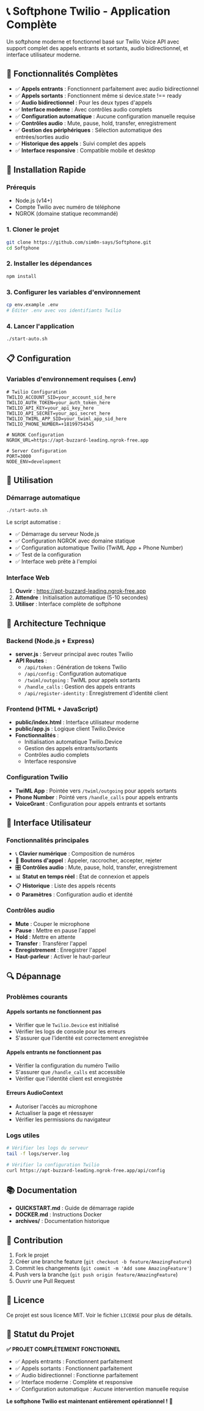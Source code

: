 # 📞 Softphone Twilio - Application Complète

Un softphone moderne et fonctionnel basé sur Twilio Voice API avec support complet des appels entrants et sortants, audio bidirectionnel, et interface utilisateur moderne.

## 🎉 **Fonctionnalités Complètes**

- ✅ **Appels entrants** : Fonctionnent parfaitement avec audio bidirectionnel
- ✅ **Appels sortants** : Fonctionnent même si device.state !== ready
- ✅ **Audio bidirectionnel** : Pour les deux types d'appels
- ✅ **Interface moderne** : Avec contrôles audio complets
- ✅ **Configuration automatique** : Aucune configuration manuelle requise
- ✅ **Contrôles audio** : Mute, pause, hold, transfer, enregistrement
- ✅ **Gestion des périphériques** : Sélection automatique des entrées/sorties audio
- ✅ **Historique des appels** : Suivi complet des appels
- ✅ **Interface responsive** : Compatible mobile et desktop

## 🚀 **Installation Rapide**

### Prérequis
- Node.js (v14+)
- Compte Twilio avec numéro de téléphone
- NGROK (domaine statique recommandé)

### 1. Cloner le projet
```bash
git clone https://github.com/sim0n-says/Softphone.git
cd Softphone
```

### 2. Installer les dépendances
```bash
npm install
```

### 3. Configurer les variables d'environnement
```bash
cp env.example .env
# Éditer .env avec vos identifiants Twilio
```

### 4. Lancer l'application
```bash
./start-auto.sh
```

## 📋 **Configuration**

### Variables d'environnement requises (.env)
```env
# Twilio Configuration
TWILIO_ACCOUNT_SID=your_account_sid_here
TWILIO_AUTH_TOKEN=your_auth_token_here
TWILIO_API_KEY=your_api_key_here
TWILIO_API_SECRET=your_api_secret_here
TWILIO_TWIML_APP_SID=your_twiml_app_sid_here
TWILIO_PHONE_NUMBER=+18199754345

# NGROK Configuration
NGROK_URL=https://apt-buzzard-leading.ngrok-free.app

# Server Configuration
PORT=3000
NODE_ENV=development
```

## 🎯 **Utilisation**

### Démarrage automatique
```bash
./start-auto.sh
```

Le script automatise :
- ✅ Démarrage du serveur Node.js
- ✅ Configuration NGROK avec domaine statique
- ✅ Configuration automatique Twilio (TwiML App + Phone Number)
- ✅ Test de la configuration
- ✅ Interface web prête à l'emploi

### Interface Web
1. **Ouvrir** : https://apt-buzzard-leading.ngrok-free.app
2. **Attendre** : Initialisation automatique (5-10 secondes)
3. **Utiliser** : Interface complète de softphone

## 🔧 **Architecture Technique**

### Backend (Node.js + Express)
- **server.js** : Serveur principal avec routes Twilio
- **API Routes** :
  - `/api/token` : Génération de tokens Twilio
  - `/api/config` : Configuration automatique
  - `/twiml/outgoing` : TwiML pour appels sortants
  - `/handle_calls` : Gestion des appels entrants
  - `/api/register-identity` : Enregistrement d'identité client

### Frontend (HTML + JavaScript)
- **public/index.html** : Interface utilisateur moderne
- **public/app.js** : Logique client Twilio.Device
- **Fonctionnalités** :
  - Initialisation automatique Twilio.Device
  - Gestion des appels entrants/sortants
  - Contrôles audio complets
  - Interface responsive

### Configuration Twilio
- **TwiML App** : Pointée vers `/twiml/outgoing` pour appels sortants
- **Phone Number** : Pointé vers `/handle_calls` pour appels entrants
- **VoiceGrant** : Configuration pour appels entrants et sortants

## 🎨 **Interface Utilisateur**

### Fonctionnalités principales
- 📞 **Clavier numérique** : Composition de numéros
- 📱 **Boutons d'appel** : Appeler, raccrocher, accepter, rejeter
- 🎛️ **Contrôles audio** : Mute, pause, hold, transfer, enregistrement
- 📊 **Statut en temps réel** : État de connexion et appels
- 📋 **Historique** : Liste des appels récents
- ⚙️ **Paramètres** : Configuration audio et identité

### Contrôles audio
- **Mute** : Couper le microphone
- **Pause** : Mettre en pause l'appel
- **Hold** : Mettre en attente
- **Transfer** : Transférer l'appel
- **Enregistrement** : Enregistrer l'appel
- **Haut-parleur** : Activer le haut-parleur

## 🔍 **Dépannage**

### Problèmes courants

#### Appels sortants ne fonctionnent pas
- Vérifier que le `Twilio.Device` est initialisé
- Vérifier les logs de console pour les erreurs
- S'assurer que l'identité est correctement enregistrée

#### Appels entrants ne fonctionnent pas
- Vérifier la configuration du numéro Twilio
- S'assurer que `/handle_calls` est accessible
- Vérifier que l'identité client est enregistrée

#### Erreurs AudioContext
- Autoriser l'accès au microphone
- Actualiser la page et réessayer
- Vérifier les permissions du navigateur

### Logs utiles
```bash
# Vérifier les logs du serveur
tail -f logs/server.log

# Vérifier la configuration Twilio
curl https://apt-buzzard-leading.ngrok-free.app/api/config
```

## 📚 **Documentation**

- **QUICKSTART.md** : Guide de démarrage rapide
- **DOCKER.md** : Instructions Docker
- **archives/** : Documentation historique

## 🤝 **Contribution**

1. Fork le projet
2. Créer une branche feature (`git checkout -b feature/AmazingFeature`)
3. Commit les changements (`git commit -m 'Add some AmazingFeature'`)
4. Push vers la branche (`git push origin feature/AmazingFeature`)
5. Ouvrir une Pull Request

## 📄 **Licence**

Ce projet est sous licence MIT. Voir le fichier `LICENSE` pour plus de détails.

## 🎉 **Statut du Projet**

**✅ PROJET COMPLÈTEMENT FONCTIONNEL**

- ✅ Appels entrants : Fonctionnent parfaitement
- ✅ Appels sortants : Fonctionnent parfaitement
- ✅ Audio bidirectionnel : Fonctionne parfaitement
- ✅ Interface moderne : Complète et responsive
- ✅ Configuration automatique : Aucune intervention manuelle requise

**Le softphone Twilio est maintenant entièrement opérationnel !** 🚀 